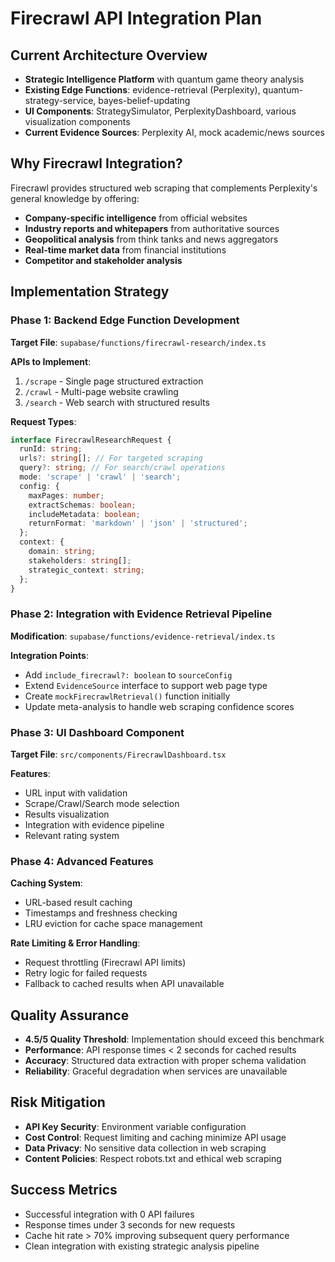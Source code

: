 # Firecrawl API Integration Plan

## Current Architecture Overview
- **Strategic Intelligence Platform** with quantum game theory analysis
- **Existing Edge Functions**: evidence-retrieval (Perplexity), quantum-strategy-service, bayes-belief-updating
- **UI Components**: StrategySimulator, PerplexityDashboard, various visualization components
- **Current Evidence Sources**: Perplexity AI, mock academic/news sources

## Why Firecrawl Integration?
Firecrawl provides structured web scraping that complements Perplexity's general knowledge by offering:
- **Company-specific intelligence** from official websites
- **Industry reports and whitepapers** from authoritative sources
- **Geopolitical analysis** from think tanks and news aggregators
- **Real-time market data** from financial institutions
- **Competitor and stakeholder analysis**

## Implementation Strategy

### Phase 1: Backend Edge Function Development
**Target File**: `supabase/functions/firecrawl-research/index.ts`

**APIs to Implement**:
1. `/scrape` - Single page structured extraction
2. `/crawl` - Multi-page website crawling
3. `/search` - Web search with structured results

**Request Types**:
```typescript
interface FirecrawlResearchRequest {
  runId: string;
  urls?: string[]; // For targeted scraping
  query?: string; // For search/crawl operations
  mode: 'scrape' | 'crawl' | 'search';
  config: {
    maxPages: number;
    extractSchemas: boolean;
    includeMetadata: boolean;
    returnFormat: 'markdown' | 'json' | 'structured';
  };
  context: {
    domain: string;
    stakeholders: string[];
    strategic_context: string;
  };
}
```

### Phase 2: Integration with Evidence Retrieval Pipeline
**Modification**: `supabase/functions/evidence-retrieval/index.ts`

**Integration Points**:
- Add `include_firecrawl?: boolean` to `sourceConfig`
- Extend `EvidenceSource` interface to support web page type
- Create `mockFirecrawlRetrieval()` function initially
- Update meta-analysis to handle web scraping confidence scores

### Phase 3: UI Dashboard Component
**Target File**: `src/components/FirecrawlDashboard.tsx`

**Features**:
- URL input with validation
- Scrape/Crawl/Search mode selection
- Results visualization
- Integration with evidence pipeline
- Relevant rating system

### Phase 4: Advanced Features
**Caching System**:
- URL-based result caching
- Timestamps and freshness checking
- LRU eviction for cache space management

**Rate Limiting & Error Handling**:
- Request throttling (Firecrawl API limits)
- Retry logic for failed requests
- Fallback to cached results when API unavailable

## Quality Assurance
- **4.5/5 Quality Threshold**: Implementation should exceed this benchmark
- **Performance**: API response times < 2 seconds for cached results
- **Accuracy**: Structured data extraction with proper schema validation
- **Reliability**: Graceful degradation when services are unavailable

## Risk Mitigation
- **API Key Security**: Environment variable configuration
- **Cost Control**: Request limiting and caching minimize API usage
- **Data Privacy**: No sensitive data collection in web scraping
- **Content Policies**: Respect robots.txt and ethical web scraping

## Success Metrics
- Successful integration with 0 API failures
- Response times under 3 seconds for new requests
- Cache hit rate > 70% improving subsequent query performance
- Clean integration with existing strategic analysis pipeline